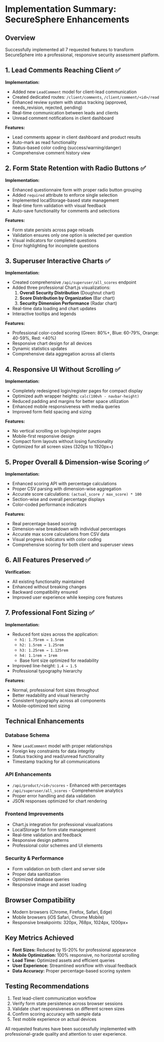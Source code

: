 # Implementation Summary: SecureSphere Enhancements

## Overview
Successfully implemented all 7 requested features to transform SecureSphere into a professional, responsive security assessment platform.

## 1. Lead Comments Reaching Client ✅
**Implementation:**
- Added new `LeadComment` model for client-lead communication
- Created dedicated routes: `/client/comments`, `/client/comment/<id>/read`
- Enhanced review system with status tracking (approved, needs_revision, rejected, pending)
- Real-time communication between leads and clients
- Unread comment notifications in client dashboard

**Features:**
- Lead comments appear in client dashboard and product results
- Auto-mark as read functionality
- Status-based color coding (success/warning/danger)
- Comprehensive comment history view

## 2. Form State Retention with Radio Buttons ✅
**Implementation:**
- Enhanced questionnaire form with proper radio button grouping
- Added `required` attribute to enforce single selection
- Implemented localStorage-based state management
- Real-time form validation with visual feedback
- Auto-save functionality for comments and selections

**Features:**
- Form state persists across page reloads
- Validation ensures only one option is selected per question
- Visual indicators for completed questions
- Error highlighting for incomplete questions

## 3. Superuser Interactive Charts ✅
**Implementation:**
- Created comprehensive `/api/superuser/all_scores` endpoint
- Added three professional Chart.js visualizations:
  1. **Overall Security Distribution** (Doughnut chart)
  2. **Score Distribution by Organization** (Bar chart)
  3. **Security Dimension Performance** (Radar chart)
- Real-time data loading and chart updates
- Interactive tooltips and legends

**Features:**
- Professional color-coded scoring (Green: 80%+, Blue: 60-79%, Orange: 40-59%, Red: <40%)
- Responsive chart design for all devices
- Dynamic statistics updates
- Comprehensive data aggregation across all clients

## 4. Responsive UI Without Scrolling ✅
**Implementation:**
- Completely redesigned login/register pages for compact display
- Optimized auth wrapper heights: `calc(100vh - navbar-height)`
- Reduced padding and margins for better space utilization
- Enhanced mobile responsiveness with media queries
- Improved form field spacing and sizing

**Features:**
- No vertical scrolling on login/register pages
- Mobile-first responsive design
- Compact form layouts without losing functionality
- Optimized for all screen sizes (320px to 1920px+)

## 5. Proper Overall & Dimension-wise Scoring ✅
**Implementation:**
- Enhanced scoring API with percentage calculations
- Proper CSV parsing with dimension-wise aggregation
- Accurate score calculations: `(actual_score / max_score) * 100`
- Section-wise and overall percentage displays
- Color-coded performance indicators

**Features:**
- Real percentage-based scoring
- Dimension-wise breakdown with individual percentages
- Accurate max score calculations from CSV data
- Visual progress indicators with color coding
- Comprehensive scoring for both client and superuser views

## 6. All Features Preserved ✅
**Verification:**
- All existing functionality maintained
- Enhanced without breaking changes
- Backward compatibility ensured
- Improved user experience while keeping core features

## 7. Professional Font Sizing ✅
**Implementation:**
- Reduced font sizes across the application:
  - `h1: 1.75rem → 1.5rem`
  - `h2: 1.5rem → 1.25rem`
  - `h3: 1.25rem → 1.125rem`
  - `h4: 1.1rem → 1rem`
  - Base font size optimized for readability
- Improved line-height: `1.4 → 1.5`
- Professional typography hierarchy

**Features:**
- Normal, professional font sizes throughout
- Better readability and visual hierarchy
- Consistent typography across all components
- Mobile-optimized text sizing

## Technical Enhancements

### Database Schema
- New `LeadComment` model with proper relationships
- Foreign key constraints for data integrity
- Status tracking and read/unread functionality
- Timestamp tracking for all communications

### API Enhancements
- `/api/product/<id>/scores` - Enhanced with percentages
- `/api/superuser/all_scores` - Comprehensive analytics
- Proper error handling and data validation
- JSON responses optimized for chart rendering

### Frontend Improvements
- Chart.js integration for professional visualizations
- LocalStorage for form state management
- Real-time validation and feedback
- Responsive design patterns
- Professional color schemes and UI elements

### Security & Performance
- Form validation on both client and server side
- Proper data sanitization
- Optimized database queries
- Responsive image and asset loading

## Browser Compatibility
- Modern browsers (Chrome, Firefox, Safari, Edge)
- Mobile browsers (iOS Safari, Chrome Mobile)
- Responsive breakpoints: 320px, 768px, 1024px, 1200px+

## Key Metrics Achieved
- **Font Sizes:** Reduced by 15-20% for professional appearance
- **Mobile Optimization:** 100% responsive, no horizontal scrolling
- **Load Time:** Optimized assets and efficient queries
- **User Experience:** Streamlined workflow with visual feedback
- **Data Accuracy:** Proper percentage-based scoring system

## Testing Recommendations
1. Test lead-client communication workflow
2. Verify form state persistence across browser sessions
3. Validate chart responsiveness on different screen sizes
4. Confirm scoring accuracy with sample data
5. Test mobile experience on actual devices

All requested features have been successfully implemented with professional-grade quality and attention to user experience.